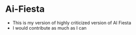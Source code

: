 # Ai-Fiesta
- This is my version of highly criticized version of AI Fiesta
- I would contribute as much as I can

